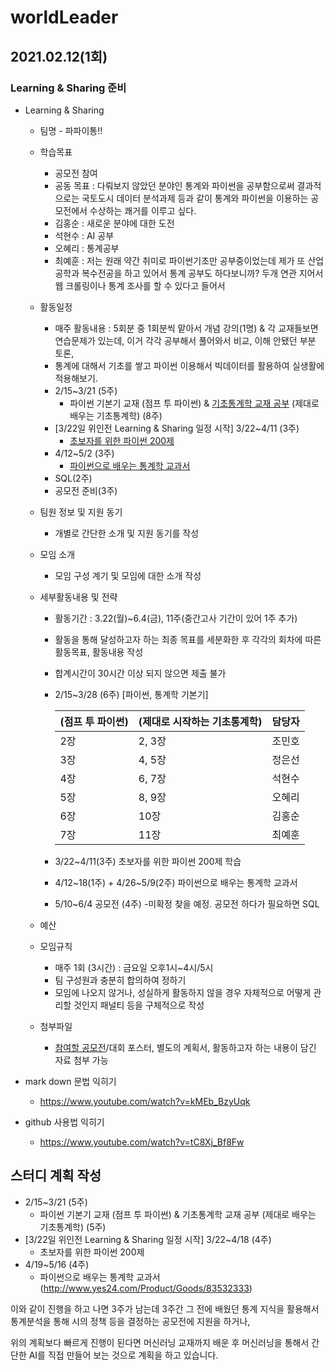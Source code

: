 # worldLeader
## 2021.02.12(1회)
### Learning & Sharing 준비
- Learning & Sharing

  - 팀명 - 파파이통!!

  - 학습목표

    -  공모전 참여 
    -  공동 목표 : 다뤄보지 않았던 분야인 통계와 파이썬을 공부함으로써 결과적으로는 국토도시 데이터 분석과제 등과 같이 통계와 파이썬을 이용하는 공모전에서 수상하는 쾌거를 이루고 싶다.
    -  김홍순 : 새로운 분야에 대한 도전
    -  석현수 : AI 공부
    -  오혜리 : 통계공부
    -  최예훈 : 저는 원래 약간 취미로 파이썬기초만 공부중이었는데 제가 또 산업공학과 복수전공을 하고 있어서 통계 공부도 하다보니까? 두개 연관 지어서 웹 크롤링이나 통계 조사를 할 수 있다고 들어서

  - 활동일정

    - 매주 활동내용 : 5회분 중 1회분씩 맡아서 개념 강의(1명) & 각 교재들보면 연습문제가 있는데, 이거 각각 공부해서 풀어와서 비교, 이해 안됐던 부분 토론, 
    - 통계에 대해서 기초를 쌓고 파이썬 이용해서 빅데이터를 활용하여 실생활에 적용해보기.
    - 2/15~3/21 (5주)
      - 파이썬 기본기 교재 (점프 투 파이썬) & [기초통계학 교재 공부](https://www.youtube.com/watch?v=saCv9cBvT7U&t=264s) (제대로 배우는 기초통계학) (8주)
    - [3/22일 위인전 Learning & Sharing 일정 시작]
      3/22~4/11 (3주)
      - [초보자를 위한 파이썬 200제](http://www.yes24.com/Product/Goods/36836557)
    - 4/12~5/2 (3주)
      - [파이썬으로 배우는 통계학 교과서](http://www.yes24.com/Product/Goods/83532333)
    - SQL(2주)
    - 공모전 준비(3주)

  - 팀원 정보 및 지원 동기

    - 개별로 간단한 소개 및 지원 동기를 작성

  - 모임 소개

    - 모임 구성 계기 및 모임에 대한 소개 작성

  - 세부활동내용 및 전략

    - 활동기간 : 3.22(월)~6.4(금), 11주(중간고사 기간이 있어 1주 추가)

    - 활동을 통해 달성하고자 하는 최종 목표를 세분화한 후 각각의 회차에 따른 활동목표, 활동내용 작성

    - 합계시간이 30시간 이상 되지 않으면 제출 불가

    - 2/15~3/28 (6주) [파이썬, 통계학 기본기]

      | (점프 투 파이썬) | (제대로 시작하는 기초통계학) | 담당자 |
      | ---------------- | ---------------------------- | ------ |
      | 2장              | 2, 3장                       | 조민호 |
      | 3장              | 4, 5장                       | 정은선 |
      | 4장              | 6, 7장                       | 석현수 |
      | 5장              | 8, 9장                       | 오혜리 |
      | 6장              | 10장                         | 김홍순 |
      | 7장              | 11장                         | 최예훈 |

    - 3/22~4/11(3주) 초보자를 위한 파이썬 200제 학습

    - 4/12~18(1주) + 4/26~5/9(2주) 파이썬으로 배우는 통계학 교과서 

    - 5/10~6/4 공모전 (4주) -미확정 찾을 예정. 공모전 하다가 필요하면 SQL

  - 예산

  - 모임규칙

    - 매주 1회 (3시간) : 금요일 오후1시~4시/5시
    - 팀 구성원과 충분히 합의하여 정하기 
    - 모임에 나오지 않거나, 성실하게 활동하지 않을 경우 자체적으로 어떻게 관리할 것인지 패널티 등을 구체적으로 작성

  - 첨부파일 

    - [참여할 공모전](https://www.linkareer.com/activity/55935)/대회 포스터, 별도의 계획서, 활동하고자 하는 내용이 담긴 자료 첨부 가능

- mark down 문법 익히기

  - https://www.youtube.com/watch?v=kMEb_BzyUqk

- github 사용법 익히기

  - https://www.youtube.com/watch?v=tC8Xj_Bf8Fw



## 스터디 계획 작성

- 2/15~3/21 (5주)
  - 파이썬 기본기 교재 (점프 투 파이썬) & 기초통계학 교재 공부 (제대로 배우는 기초통계학) (5주)
- [3/22일 위인전 Learning & Sharing 일정 시작]
  3/22~4/18 (4주)
  - 초보자를 위한 파이썬 200제
- 4/19~5/16 (4주)
  - 파이썬으로 배우는 통계학 교과서 (http://www.yes24.com/Product/Goods/83532333)

이와 같이 진행을 하고 나면 3주가 남는데 3주간 그 전에 배웠던 통계 지식을 활용해서 통계분석을 통해 시의 정책 등을 결정하는 공모전에 지원을 하거나,

위의 계획보다 빠르게 진행이 된다면 머신러닝 교재까지 배운 후 머신러닝을 통해서 간단한 AI를 직접 만들어 보는 것으로 계획을 하고 있습니다.
